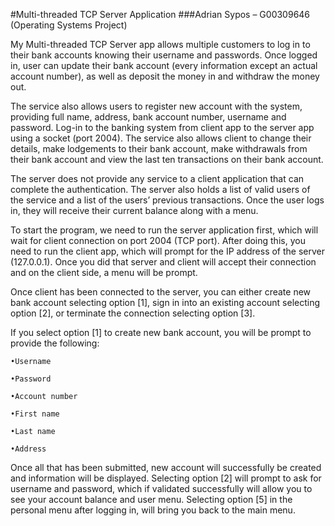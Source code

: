 #Multi-threaded TCP Server Application
###Adrian Sypos – G00309646 (Operating Systems Project)

My Multi-threaded TCP Server app allows multiple customers to log in to their bank accounts knowing their username and passwords. Once logged in, user can update their bank account (every information except an actual account number), as well as deposit the money in and withdraw the money out. 

The service also allows users to register new account with the system, providing full name, address, bank account number, username and password. Log-in to the banking system from client app to the server app using a socket (port 2004). The service also allows client to change their details, make lodgements to their bank account, make withdrawals from their bank account and view the last ten transactions on their bank account.

The server does not provide any service to a client application that can complete the authentication. The server also holds a list of valid users of the service and a list of the users’ previous transactions. Once the user logs in, they will receive their current balance along with a menu.

To start the program, we need to run the server application first, which will wait for client connection on port 2004 (TCP port). After doing this, you need to run the client app, which will prompt for the IP address of the server (127.0.0.1). Once you did that server and client will accept their connection and on the client side, a menu will be prompt.

Once client has been connected to the server, you can either create new bank account selecting option [1], sign in into an existing account selecting option [2], or terminate the connection selecting option [3]. 

If you select option [1] to create new bank account, you will be prompt to provide the following:

	•Username
	
	•Password
	
	•Account number
	
	•First name
	
	•Last name
	
	•Address


 Once all that has been submitted, new account will successfully be created and information will be displayed.
	Selecting option [2] will prompt to ask for username and password, which if validated successfully will allow you to see your account balance and user menu.  Selecting option [5] in the personal menu after logging in, will bring you back to the main menu.
